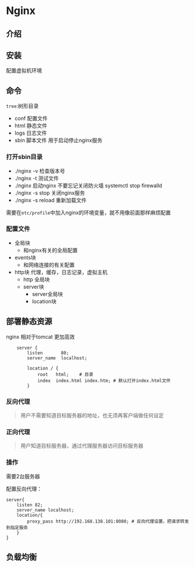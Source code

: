 # Nginx

## 介绍



## 安装

配置虚拟机环境

## 命令

`tree`:树形目录

- conf 配置文件
- html 静态文件
- logs 日志文件
- sbin 脚本文件 用于启动停止nginx服务

### 打开sbin目录
- ./nginx -v  检查版本号
- ./nginx -t  测试文件
- ./nginx 启动nginx   不要忘记关闭防火墙 systemctl stop firewalld
- ./nginx -s stop 关闭nginx服务
- ./nginx -s reload 重新加载文件

需要在`etc/profile`中加入nginx的环境变量，就不用像前面那样麻烦配置

### 配置文件

- 全局块
  - 和nginx有关的全局配置
- events块
  - 和网络连接的有关配置
- http块   代理，缓存，日志记录，虚拟主机
  - http 全局块
  - server块
    - server全局块
    - location块


## 部署静态资源

nginx 相对于tomcat 更加高效

```
    server {
        listen       80;
        server_name  localhost;
        
        location / {
            root   html;    # 目录
            index  index.html index.htm; # 默认打开index.html文件
        }
```


### 反向代理

> 用户不需要知道目标服务器的地址，也无须再客户端做任何设定

### 正向代理

> 用户知道目标服务器，通过代理服务器访问目标服务器


### 操作

需要2台服务器

配置反向代理：
```
server{
    listen 82;
    server_name localhost;
    location/{
        proxy_pass http://192.168.138.101:8080; # 反向代理设置，把请求转发到指定服务
    }
}
```

## 负载均衡












